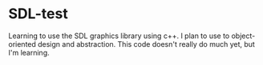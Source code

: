 # SDL-test
Learning to use the SDL graphics library using c++. I plan to use to object-oriented design and abstraction.
This code doesn't really do much yet, but I'm learning.

